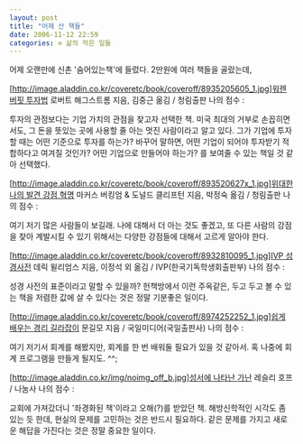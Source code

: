 ```yaml
---
layout: post
title: "어제 산 책들"
date: 2006-11-12 22:59
categories: ⊙ 삶의 작은 일들
---
```


어제 오랜만에 신촌 '숨어있는책'에 들렀다.
2만원에 여러 책들을 골랐는데,


[[http://image.aladdin.co.kr/coveretc/book/coveroff/8935205605_1.jpg]워렌 버핏 투자법](http://www.aladdin.co.kr/shop/wproduct.aspx?ISBN=8935205605&partner=egloos)
 로버트 해그스트롬 지음, 김중근 옮김 / 청림출판
 나의 점수 : 
 
 투자의 관점보다는 기업 가치의 관점을 찾고자 선택한 책. 미국 최대의 거부로 손꼽히면서도, 그 돈을 뜻있는 곳에 사용할 줄 아는 멋진 사람이라고 알고 있다. 그가 기업에 투자할 때는 어떤 기준으로 투자를 하는가? 바꾸어 말하면, 어떤 기업이 되어야 투자받기 적합하다고 여겨질 것인가? 어떤 기업으로 만들어야 하는가? 를 보여줄 수 있는 책일 것 같아 선택했다.
 

[[http://image.aladdin.co.kr/coveretc/book/coveroff/893520627x_1.jpg]위대한 나의 발견 강점 혁명](http://www.aladdin.co.kr/shop/wproduct.aspx?ISBN=893520627X&partner=egloos)
 마커스 버킹엄 & 도널드 클리프턴 지음, 박정숙 옮김 / 청림출판
 나의 점수 : 
 
 여기 저기 많은 사람들이 보길래.
나에 대해서 더 아는 것도 좋겠고, 또 다른 사람의 강점을 찾아 계발시킬 수 있기 위해서는 다양한 강점들에 대해서 고르게 알아야 한다.
 


[[http://image.aladdin.co.kr/coveretc/book/coveroff/8932810095_1.jpg]IVP 성경사전](http://www.aladdin.co.kr/shop/wproduct.aspx?ISBN=8932810095&partner=egloos)
 데릭 윌리엄스 지음, 이정석 외 옮김 / IVP(한국기독학생회출판부)
 나의 점수 : 
 
 성경 사전의 표준이라고 말할 수 있을까? 헌책방에서 이런 주옥같은, 두고 두고 볼 수 있는 책을 저렴한 값에 살 수 있다는 것은 정말 기분좋은 일이다.
 



[[http://image.aladdin.co.kr/coveretc/book/coveroff/8974252252_1.jpg]쉽게 배우는 경리 길라잡이](http://www.aladdin.co.kr/shop/wproduct.aspx?ISBN=8974252252&partner=egloos)
 문길모 지음 / 국일미디어(국일출판사)
 나의 점수 : 
 
 여기 저기서 회계를 해봤지만, 회계를 한 번 배워둘 필요가 있을 것 같아서.
 혹 나중에 회계 프로그램을 만들게 될지도. ^^;



[[http://image.aladdin.co.kr/img/noimg_off_b.jpg]성서에 나타난 가난](http://www.aladdin.co.kr/shop/wproduct.aspx?ISBN=5000078640&partner=egloos)
 레슬리 호프 / 나눔사
 나의 점수 : 
 
 교회에 가져갔더니 '좌경화된 책'이라고 오해(?)를 받았던 책. 해방신학적인 시각도 좀 있는 듯 한데, 현실의 문제를 고민하는 것은 반드시 필요하다. 같은 문제를 가지고 새로운 해답을 가진다는 것은 정말 중요한 일이다.
       
